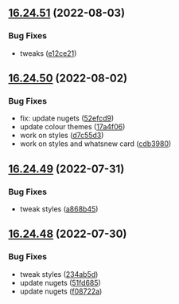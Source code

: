 ## [16.24.51](https://github.com/phandcock/GrampsView/compare/v16.24.50...v16.24.51) (2022-08-03)


### Bug Fixes

* tweaks ([e12ce21](https://github.com/phandcock/GrampsView/commit/e12ce213d0b267d7aa6ba3a7129abc0e757e985f))



## [16.24.50](https://github.com/phandcock/GrampsView/compare/v16.24.49...v16.24.50) (2022-08-02)


### Bug Fixes

* fix: update nugets ([52efcd9](https://github.com/phandcock/GrampsView/commit/52efcd9f5c83b18c027e376ca96eca414b44b6a4))
* update colour themes ([17a4f06](https://github.com/phandcock/GrampsView/commit/17a4f06b7afa05f56bb429f1623f69b1e207b3cd))
* work on styles ([d7c55d3](https://github.com/phandcock/GrampsView/commit/d7c55d3873995b983f8f671a75896393032ba3db))
* work on styles and whatsnew card ([cdb3980](https://github.com/phandcock/GrampsView/commit/cdb39807b0c8b22be4509fd4fcac1301e0be5a55))



## [16.24.49](https://github.com/phandcock/GrampsView/compare/v16.24.48...v16.24.49) (2022-07-31)


### Bug Fixes

* tweak styles ([a868b45](https://github.com/phandcock/GrampsView/commit/a868b4515946cf31a870754983e4413a69fda4c3))



## [16.24.48](https://github.com/phandcock/GrampsView/compare/v16.24.47...v16.24.48) (2022-07-30)


### Bug Fixes

* tweak styles ([234ab5d](https://github.com/phandcock/GrampsView/commit/234ab5def01e168c02d39da3eb7d9b0f82221119))
* update nugets ([51fd685](https://github.com/phandcock/GrampsView/commit/51fd6854c939fcbe5710968547b70cd5733a26e5))
* update nugets ([f08722a](https://github.com/phandcock/GrampsView/commit/f08722a5f26130af41d7b78bcc33836001b1f5d6))



